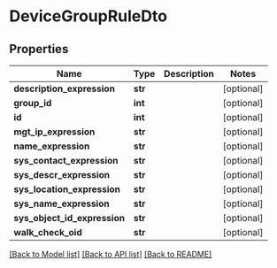 # DeviceGroupRuleDto

## Properties
Name | Type | Description | Notes
------------ | ------------- | ------------- | -------------
**description_expression** | **str** |  | [optional] 
**group_id** | **int** |  | [optional] 
**id** | **int** |  | [optional] 
**mgt_ip_expression** | **str** |  | [optional] 
**name_expression** | **str** |  | [optional] 
**sys_contact_expression** | **str** |  | [optional] 
**sys_descr_expression** | **str** |  | [optional] 
**sys_location_expression** | **str** |  | [optional] 
**sys_name_expression** | **str** |  | [optional] 
**sys_object_id_expression** | **str** |  | [optional] 
**walk_check_oid** | **str** |  | [optional] 

[[Back to Model list]](../README.md#documentation-for-models) [[Back to API list]](../README.md#documentation-for-api-endpoints) [[Back to README]](../README.md)


